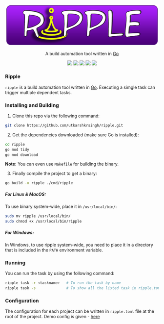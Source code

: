 <p align=center>
    <img src="./.assets/ripple-logo.png">
    <p align=center>A build automation tool written in <a href="https://go.dev/">Go</a></p>
    <p align=center>
    <a href="./LICENSE"><img src="https://img.shields.io/github/license/utkarshkrsingh/ripple?style=flat-square&logo=appveyor"></a>
    <img src="https://img.shields.io/badge/go-1.23.5-green?style=flat-square&logo=appveyor">
    <img src="https://img.shields.io/github/issues/utkarshkrsingh/ripple?style=flat-square&logo=appveyor">
    <img src="https://img.shields.io/github/forks/utkarshkrsingh/ripple?style=flat-square&logo=appveyor">
    <img src="https://img.shields.io/github/stars/utkarshkrsingh/ripple?style=flat-square&logo=appveyor">
    </p>
</p>

### Ripple
`ripple` is a build automation tool written in [Go](https://go.dev/). Executing a simgle task can trigger multiple dependent tasks.

### Installing and Building
1. Clone this repo via the following command:
```bash
git clone https://github.com/utkarshkrsingh/ripple.git
```

2. Get the dependencies downloaded (make sure Go is installed):
```bash
cd ripple
go mod tidy
go mod download
```
<strong>Note:</strong> You can even use `Makefile` for building the binary.


3. Finally compile the project to get a binary:
```bash
go build -o ripple ./cmd/ripple
```

##### For Linux & MacOS:
To use binary system-wide, place it in `/usr/local/bin/`:
```bash
sudo mv ripple /usr/local/bin/
sudo chmod +x /usr/local/bin/ripple
```

##### For Windows:
In Windows, to use ripple system-wide, you need to place it in a directory that is included in the `PATH` environment variable.

### Running
You can run the task by using the following command:
```bash
ripple task -r <taskname>   # To run the task by name
ripple task -s              # To show all the listed task in ripple.toml
```

### Configuration
The configuration for each project can be written in `ripple.toml` file at the root of the project.
Demo config is given - [here](./Demo-Config.md)
